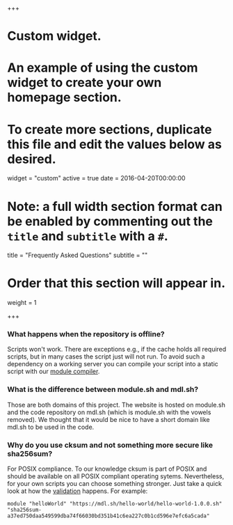 +++
# Custom widget.
# An example of using the custom widget to create your own homepage section.
# To create more sections, duplicate this file and edit the values below as desired.
widget = "custom"
active = true
date = 2016-04-20T00:00:00

# Note: a full width section format can be enabled by commenting out the `title` and `subtitle` with a `#`.
title = "Frequently Asked Questions"
subtitle = ""

# Order that this section will appear in.
weight = 1

+++

### What happens when the repository is offline?

Scripts won't work. There are exceptions e.g., if the cache holds
all required scripts, but in many cases the script just will not
run. To avoid such a dependency on a working server you can compile
your script into a static script with our [module
compiler](https://github.com/arendtio/mdl.sh/tree/master/module-tools).

### What is the difference between module.sh and mdl.sh?

Those are both domains of this project. The website is hosted on
module.sh and the code repository on mdl.sh (which is module.sh with
the vowels removed). We thought that it would be nice to have a
short domain like mdl.sh to be used in the code. 

### Why do you use cksum and not something more secure like sha256sum?

For POSIX compliance. To our knowledge cksum is part of POSIX and
should be available on all POSIX compliant operating sytems.
Nevertheless, for your own scripts you can choose something
stronger. Just take a quick look at how the
[validation](https://github.com/arendtio/mdl.sh/tree/master/module)
happens. For example:

```
module "helloWorld" "https://mdl.sh/hello-world/hello-world-1.0.0.sh" "sha256sum-a37ed750daa549599dba74f66030bd351b41c6ea227c0b1cd596e7efc6a5cada"
```

